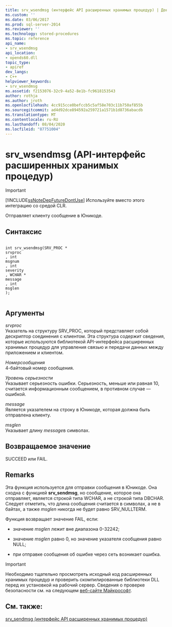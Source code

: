 ```yaml
---
title: srv_wsendmsg (интерфейс API расширенных хранимых процедур) | Документы Майкрософт
ms.custom: ''
ms.date: 03/06/2017
ms.prod: sql-server-2014
ms.reviewer: ''
ms.technology: stored-procedures
ms.topic: reference
api_name:
- srv_wsendmsg
api_location:
- opends60.dll
topic_type:
- apiref
dev_langs:
- C++
helpviewer_keywords:
- srv_wsendmsg
ms.assetid: f2153076-32c9-4a52-8e1b-fc9618153543
author: rothja
ms.author: jroth
ms.openlocfilehash: 4cc915cce0befccb5c5af58e703c11b750af855b
ms.sourcegitcommit: ad4d92dce894592a259721a1571b1d8736abacdb
ms.translationtype: MT
ms.contentlocale: ru-RU
ms.lasthandoff: 08/04/2020
ms.locfileid: "87751004"
---
```

# <a name="srv_wsendmsg-extended-stored-procedure-api"></a>srv_wsendmsg (API-интерфейс расширенных хранимых процедур)
    
> [!IMPORTANT]  
>  [!INCLUDE[ssNoteDepFutureDontUse](../../includes/ssnotedepfuturedontuse-md.md)] Используйте вместо этого интеграцию со средой CLR.  
  
 Отправляет клиенту сообщение в Юникоде.  
  
## <a name="syntax"></a>Синтаксис  
  
```  
  
int srv_wsendmsg(SRV_PROC *   
srvproc  
, int   
msgnum  
, int   
severity  
, WCHAR *   
message  
, int   
msglen  
);  
  
```  
  
## <a name="arguments"></a>Аргументы  
 *srvproc*  
 Указатель на структуру SRV_PROC, который представляет собой дескриптор соединения с клиентом. Эта структура содержит сведения, которые используются библиотекой API-интерфейса расширенных хранимых процедур для управления связью и передачи данных между приложением и клиентом.  
  
 *Номерсообщения*  
 4-байтовый номер сообщения.  
  
 *Уровень серьезности*  
 Указывает серьезность ошибки. Серьезность, меньше или равная 10, считается информационным сообщением, в противном случае — ошибкой.  
  
 *message*  
 Является указателем на строку в Юникоде, которая должна быть отправлена клиенту.  
  
 *msglen*  
 Указывает длину *message*в символах.  
  
## <a name="returns"></a>Возвращаемое значение  
 SUCCEED или FAIL.  
  
## <a name="remarks"></a>Remarks  
 Эта функция используется для отправки сообщения в Юникоде. Она сходна с функцией **srv_sendmsg**, но сообщение, которое она отправляет, является строкой типа WCHAR, а не строкой типа DBCHAR. Следует отметить, что длина сообщения считается в символах, а не в байтах, а также *msglen* никогда не будет равно SRV_NULLTERM.  
  
 Функция возвращает значение FAIL, если:  
  
-   значение *msglen* лежит вне диапазона 0-32242;  
  
-   значение *msglen* равно 0, но значение указателя сообщения равно NULL;  
  
-   при отправке сообщения об ошибке через сеть возникает ошибка.  
  
> [!IMPORTANT]  
>  Необходимо тщательно просмотреть исходный код расширенных хранимых процедур и проверить скомпилированные библиотеки DLL перед их установкой на рабочий сервер. Сведения о проверке безопасности см. на следующем [веб-сайте Майкрософт](https://go.microsoft.com/fwlink/?LinkID=54761&amp;clcid=0x409https://msdn.microsoft.com/security/).  
  
## <a name="see-also"></a>См. также:  
 [srv_sendmsg (интерфейс API расширенных хранимых процедур)](srv-sendmsg-extended-stored-procedure-api.md)  
  
  

